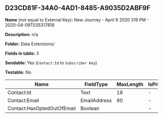 ## D23CD81F-34A0-4AD1-8485-A9035D2ABF9F

**Name** (not equal to External Key)**:** New Journey - April 9 2020 319 PM - 2020-04-09T035317818

**Description:** n/a

**Folder:** Data Extensions/

**Fields in table:** 3

**Sendable:** Yes (`Contact:Id` to `Subscriber Key`)

**Testable:** No

| Name | FieldType | MaxLength | IsPrimaryKey | IsNullable | DefaultValue |
| --- | --- | --- | --- | --- | --- |
| Contact:Id | Text | 18 | - | - |  |
| Contact:Email | EmailAddress | 80 | - | + |  |
| Contact:HasOptedOutOfEmail | Boolean |  | - | + | False |
